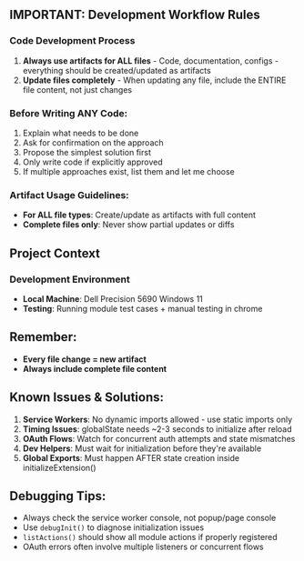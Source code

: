 ## IMPORTANT: Development Workflow Rules

### Code Development Process
1. **Always use artifacts for ALL files** - Code, documentation, configs - everything should be created/updated as artifacts
2. **Update files completely** - When updating any file, include the ENTIRE file content, not just changes

### Before Writing ANY Code:
1. Explain what needs to be done
2. Ask for confirmation on the approach
3. Propose the simplest solution first
4. Only write code if explicitly approved
5. If multiple approaches exist, list them and let me choose

### Artifact Usage Guidelines:
- **For ALL file types**: Create/update as artifacts with full content
- **Complete files only**: Never show partial updates or diffs

## Project Context

### Development Environment
- **Local Machine**: Dell Precision 5690 Windows 11
- **Testing**: Running module test cases + manual testing in chrome

## Remember:
- **Every file change = new artifact**
- **Always include complete file content**

## Known Issues & Solutions:
1. **Service Workers**: No dynamic imports allowed - use static imports only
2. **Timing Issues**: globalState needs ~2-3 seconds to initialize after reload
3. **OAuth Flows**: Watch for concurrent auth attempts and state mismatches
4. **Dev Helpers**: Must wait for initialization before they're available
5. **Global Exports**: Must happen AFTER state creation inside initializeExtension()

## Debugging Tips:
- Always check the service worker console, not popup/page console
- Use `debugInit()` to diagnose initialization issues  
- `listActions()` should show all module actions if properly registered
- OAuth errors often involve multiple listeners or concurrent flows